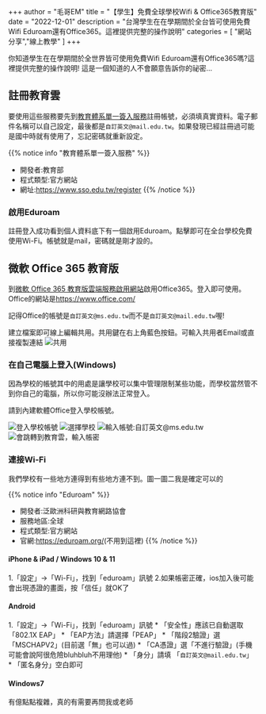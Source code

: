+++
author = "毛哥EM"
title = "【學生】免費全球學校Wifi & Office365教育版"
date = "2022-12-01"
description = "台灣學生在在學期間於全台皆可使用免費Wifi Eduroam還有Office365。這裡提供完整的操作說明"
categories = [
    "網站分享","線上教學"
]
+++

你知道學生在在學期間於全世界皆可使用免費Wifi Eduroam還有Office365嗎?這裡提供完整的操作說明! 這是一個知道的人不會願意告訴你的祕密...

<!--more-->

## 註冊教育雲

要使用這些服務要先到[教育體系單一簽入服務](https://www.sso.edu.tw/register)註冊帳號，必須填真實資料。電子郵件名稱可以自己設定，最後都是`自訂英文@mail.edu.tw`。如果發現已經註冊過可能是國中時就有使用了，忘記密碼就重新設定。

{{% notice info "教育體系單一簽入服務" %}}

* 開發者:教育部
* 程式類型:官方網站
* 網址:<https://www.sso.edu.tw/register>
  {{% /notice %}}

### 啟用Eduroam

註冊登入成功看到個人資料底下有一個啟用Eduroam。點擊即可在全台學校免費使用Wi-Fi。帳號就是mail，密碼就是剛才設的。

## 微軟 Office 365 教育版

到[微軟 Office 365 教育版雲端服務啟用網站](https://o365.k12cc.tw/)啟用Office365。登入即可使用。Office的網站是<https://www.office.com/>

記得Office的帳號是`自訂英文@ms.edu.tw`而不是`自訂英文@mail.edu.tw`喔!

建立檔案即可線上編輯共用。共用鍵在右上角藍色按鈕。可輸入共用者Email或直接複製連結
![共用](https://EM-Tec.github.io/images/edu-office-share.png)

### 在自己電腦上登入(Windows)

因為學校的帳號其中的用處是讓學校可以集中管理限制某些功能，而學校當然管不到你自己的電腦，所以你可能沒辦法正常登入。

請到內建軟體Office登入學校帳號。

![登入學校帳號](https://EM-Tec.github.io/images/edu-office-new.png)
![選擇學校](https://EM-Tec.github.io/images/edu-office-school.png)
![輸入帳號:自訂英文@ms.edu.tw](https://EM-Tec.github.io/images/edu-office-mail.png)
![會跳轉到教育雲，輸入帳密](https://EM-Tec.github.io/images/edu-office-login.png)

### 連接Wi-Fi

我們學校有一些地方連得到有些地方連不到。圖一圖二我是確定可以的

{{% notice info "Eduroam" %}}

* 開發者:泛歐洲科研與教育網路協會
* 服務地區:全球
* 程式類型:官方網站
* 官網:<https://eduroam.org/>(不用到這裡)
  {{% /notice %}}

#### iPhone & iPad / Windows 10 & 11

1.「設定」→「Wi-Fi」，找到「eduroam」訊號
2.如果帳密正確，ios加入後可能會出現憑證的畫面，按「信任」就OK了

#### Android

1.「設定」→「Wi-Fi」，找到「eduroam」訊號
    * 「安全性」應該已自動選取「802.1X EAP」
    * 「EAP方法」請選擇「PEAP」
    * 「階段2驗證」選「MSCHAPV2」(目前選「無」也可以過)
    * 「CA憑證」選「不進行驗證」(手機可能會說阿很危險bluhbluh不用理他)
    * 「身分」請填 「`自訂英文@mail.edu.tw`」
    * 「匿名身分」空白即可

#### Windows7

有億點點複雜，真的有需要再問我或老師
